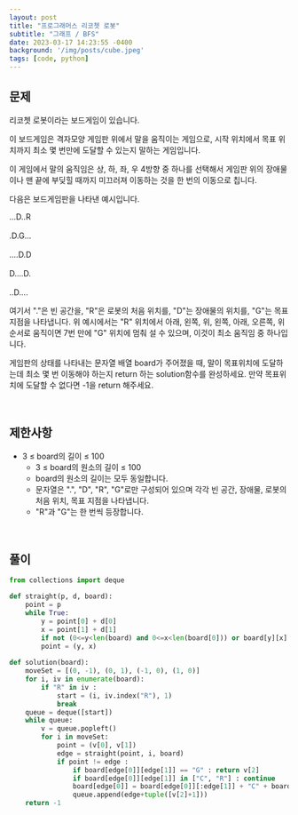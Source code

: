 ```yaml
---
layout: post
title: "프로그래머스 리코쳇 로봇"
subtitle: "그래프 / BFS"
date: 2023-03-17 14:23:55 -0400
background: '/img/posts/cube.jpeg'
tags: [code, python]
---
```

## 문제

리코쳇 로봇이라는 보드게임이 있습니다.

이 보드게임은 격자모양 게임판 위에서 말을 움직이는 게임으로, 시작 위치에서 목표 위치까지 최소 몇 번만에 도달할 수 있는지 말하는 게임입니다.

이 게임에서 말의 움직임은 상, 하, 좌, 우 4방향 중 하나를 선택해서 게임판 위의 장애물이나 맨 끝에 부딪힐 때까지 미끄러져 이동하는 것을 한 번의 이동으로 칩니다.

다음은 보드게임판을 나타낸 예시입니다.

...D..R  
<br> 
.D.G...   
<br> 
....D.D   
<br> 
D....D.   
<br> 
..D....   
   
여기서 "."은 빈 공간을, "R"은 로봇의 처음 위치를, "D"는 장애물의 위치를, "G"는 목표지점을 나타냅니다.
위 예시에서는 "R" 위치에서 아래, 왼쪽, 위, 왼쪽, 아래, 오른쪽, 위 순서로 움직이면 7번 만에 "G" 위치에 멈춰 설 수 있으며, 이것이 최소 움직임 중 하나입니다.

게임판의 상태를 나타내는 문자열 배열 board가 주어졌을 때, 말이 목표위치에 도달하는데 최소 몇 번 이동해야 하는지 return 하는 solution함수를 완성하세요. 만약 목표위치에 도달할 수 없다면 -1을 return 해주세요.

<br>

## 제한사항
* 3 ≤ board의 길이 ≤ 100
  * 3 ≤ board의 원소의 길이 ≤ 100
  * board의 원소의 길이는 모두 동일합니다.
  * 문자열은 ".", "D", "R", "G"로만 구성되어 있으며 각각 빈 공간, 장애물, 로봇의 처음 위치, 목표 지점을 나타냅니다.
  * "R"과 "G"는 한 번씩 등장합니다.

<br>

## 풀이

``` python
from collections import deque

def straight(p, d, board):
    point = p
    while True:
        y = point[0] + d[0]
        x = point[1] + d[1]
        if not (0<=y<len(board) and 0<=x<len(board[0])) or board[y][x] == "D": return (point[0], point[1])
        point = (y, x)
        
def solution(board):
    moveSet = [(0, -1), (0, 1), (-1, 0), (1, 0)]
    for i, iv in enumerate(board):
        if "R" in iv : 
            start = (i, iv.index("R"), 1)
            break
    queue = deque([start])
    while queue:
        v = queue.popleft()
        for i in moveSet:
            point = (v[0], v[1])
            edge = straight(point, i, board)
            if point != edge :
                if board[edge[0]][edge[1]] == "G" : return v[2]
                if board[edge[0]][edge[1]] in ["C", "R"] : continue
                board[edge[0]] = board[edge[0]][:edge[1]] + "C" + board[edge[0]][edge[1]+1:]
                queue.append(edge+tuple([v[2]+1]))
    return -1
```
